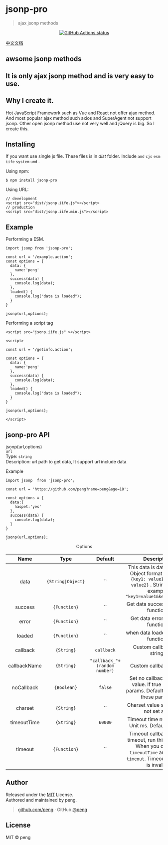 # jsonp-pro

> ajax jsonp methods
<p align="center">
  <a href="https://github.com/peng/jsonp-pro"><img alt="GitHub Actions status" src="https://github.com/peng/jsonp-pro/workflows/jsonp-pro%20Package/badge.svg"></a>
</p>

[中文文档](https://github.com/peng/jsonp-pro/blob/master/READMECN.md)

## awsome jsonp methods

## It is only ajax jsonp method and is very easy to use.

## Why I create it.

Hot JavaScript Framework such as Vue and React not offer ajax method. And most popular ajax method such axios and SuperAgent not support jsonp. Other open jsonp method use not very well and jQuery is big. So I create this.

## Installing

If you want use single js file. These files is in _dist_ folder. Include `amd` `cjs` `esm` `iife` `system` `umd` .

Using npm:

```
$ npm install jsonp-pro
```

Using URL:

```
// development
<script src="dist/jsonp.iife.js"></script>
// production
<script src="dist/jsonp.iife.min.js"></script>
```

## Example

Performing a ESM.

```
import jsonp from 'jsonp-pro';

const url = '/example.action';
const options = {
  data: {
    name:'peng'
  },
  success(data) {
    console.log(data);
  },
  loaded() {
    console.log("data is loaded");
  }
}

jsonp(url,options);
```

Performing a script tag

```
<script src="jsonp.iife.js" ></script>

<script>

const url = '/getinfo.action';

const options = {
  data: {
    name:'peng'
  },
  success(data) {
    console.log(data);
  },
  loaded() {
    console.log("data is loaded");
  }
}

jsonp(url,options);

</script>
```

## jsonp-pro API

jsonp(url,options)  
`url`  
Type: `string`  
Description: url path to get data, It support url include data.

Example

```
import jsonp  from 'jsonp-pro';

const url = 'https://github.com/peng?name=peng&age=18';

const options = {
  data:{
    haspet:'yes'
  },
  success(data) {
    console.log(data);
  }
}

jsonp(url,options);
```

<center>Options</center>

|     Name     |        Type        |                                                                  Default                                                                   |                                       Description                                        |
| :----------: | :----------------: | :----------------------------------------------------------------------------------------------------------------------------------------: | :--------------------------------------------------------------------------------------: |
|     data     | `{String\|Object}` | `` | This data is data to send. Object format example: `{key1: value1 , key2: value2}` . String format example `"key1=value1&key2=value2"` |
|   success    |    `{Function}`    |                                                  `` | Get data success callback function.                                                  |
|   error    |    `{Function}`    |                                                  `` | Get data error callback function.                                                  |
|    loaded    |    `{Function}`    |                                                  `` | when data loaded callback function.                                                  |
|   callback   |     `{String}`     |                                                                 `callback`                                                                 |                               Custom callback key string.                                |
| callbackName |     `{String}`     |                                                       `"callback_"+(random number)`                                                        |                                  Custom callback value.                                  |
|  noCallback  |    `{Boolean}`     |                                                                  `false`                                                                   | Set no callback key and value. If true no these params. Default false have these params. |
|   charset    |     `{String}`     |                                                `` | Charset value set, Default not set any.                                                |
| timeoutTime  |     `{String}`     |                                                                  `60000`                                                                   |                     Timeout time number set. Unit ms. Default 60000.                     |
|   timeout    |    `{Function}`    | `` | Timeout callback. When timeout, run this function. When you only set `timeoutTime` and not set `timeout`. Timeout methods is invalid. |

<!-- ## Status -->

<!-- [![Commitizen friendly](https://img.shields.io/badge/commitizen-friendly-brightgreen.svg)](http://commitizen.github.io/cz-cli/) -->

## Author

Released under the [MIT](./LICENSE) License.<br>
Authored and maintained by peng.

> [github.com/peng](https://github.com/peng) · GitHub [@peng](https://github.com/peng)

## License

MIT &copy; peng

<!-- ## ajax jsonp method -->

<!-- ## has support -->
